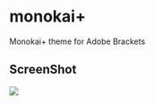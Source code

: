 monokai+
=====

Monokai+ theme for Adobe Brackets

## ScreenShot

![](http://gyazo.com/0472e142e2f490edf313543d8e28900a/raw)